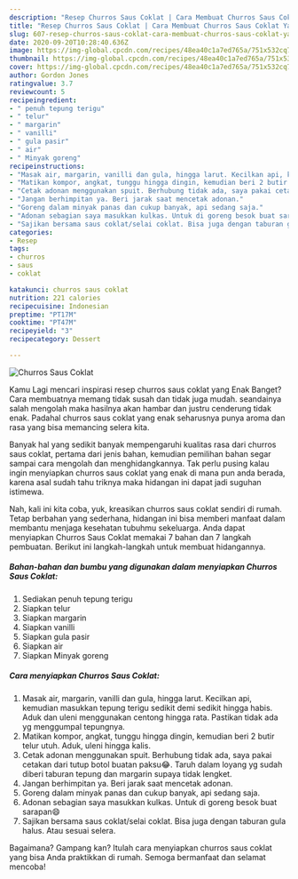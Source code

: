 ```yaml
---
description: "Resep Churros Saus Coklat | Cara Membuat Churros Saus Coklat Yang Enak Dan Lezat"
title: "Resep Churros Saus Coklat | Cara Membuat Churros Saus Coklat Yang Enak Dan Lezat"
slug: 607-resep-churros-saus-coklat-cara-membuat-churros-saus-coklat-yang-enak-dan-lezat
date: 2020-09-20T10:28:40.636Z
image: https://img-global.cpcdn.com/recipes/48ea40c1a7ed765a/751x532cq70/churros-saus-coklat-foto-resep-utama.jpg
thumbnail: https://img-global.cpcdn.com/recipes/48ea40c1a7ed765a/751x532cq70/churros-saus-coklat-foto-resep-utama.jpg
cover: https://img-global.cpcdn.com/recipes/48ea40c1a7ed765a/751x532cq70/churros-saus-coklat-foto-resep-utama.jpg
author: Gordon Jones
ratingvalue: 3.7
reviewcount: 5
recipeingredient:
- " penuh tepung terigu"
- " telur"
- " margarin"
- " vanilli"
- " gula pasir"
- " air"
- " Minyak goreng"
recipeinstructions:
- "Masak air, margarin, vanilli dan gula, hingga larut. Kecilkan api, kemudian masukkan tepung terigu sedikit demi sedikit hingga habis. Aduk dan uleni menggunakan centong hingga rata. Pastikan tidak ada yg menggumpal tepungnya."
- "Matikan kompor, angkat, tunggu hingga dingin, kemudian beri 2 butir telur utuh. Aduk, uleni hingga kalis."
- "Cetak adonan menggunakan spuit. Berhubung tidak ada, saya pakai cetakan dari tutup botol buatan paksu😂. Taruh dalam loyang yg sudah diberi taburan tepung dan margarin supaya tidak lengket."
- "Jangan berhimpitan ya. Beri jarak saat mencetak adonan."
- "Goreng dalam minyak panas dan cukup banyak, api sedang saja."
- "Adonan sebagian saya masukkan kulkas. Untuk di goreng besok buat sarapan😄"
- "Sajikan bersama saus coklat/selai coklat. Bisa juga dengan taburan gula halus. Atau sesuai selera."
categories:
- Resep
tags:
- churros
- saus
- coklat

katakunci: churros saus coklat 
nutrition: 221 calories
recipecuisine: Indonesian
preptime: "PT17M"
cooktime: "PT47M"
recipeyield: "3"
recipecategory: Dessert

---
```



![Churros Saus Coklat](https://img-global.cpcdn.com/recipes/48ea40c1a7ed765a/751x532cq70/churros-saus-coklat-foto-resep-utama.jpg)

Kamu Lagi mencari inspirasi resep churros saus coklat yang Enak Banget? Cara membuatnya memang tidak susah dan tidak juga mudah. seandainya salah mengolah maka hasilnya akan hambar dan justru cenderung tidak enak. Padahal churros saus coklat yang enak seharusnya punya aroma dan rasa yang bisa memancing selera kita.



Banyak hal yang sedikit banyak mempengaruhi kualitas rasa dari churros saus coklat, pertama dari jenis bahan, kemudian pemilihan bahan segar sampai cara mengolah dan menghidangkannya. Tak perlu pusing kalau ingin menyiapkan churros saus coklat yang enak di mana pun anda berada, karena asal sudah tahu triknya maka hidangan ini dapat jadi suguhan istimewa.


Nah, kali ini kita coba, yuk, kreasikan churros saus coklat sendiri di rumah. Tetap berbahan yang sederhana, hidangan ini bisa memberi manfaat dalam membantu menjaga kesehatan tubuhmu sekeluarga. Anda dapat menyiapkan Churros Saus Coklat memakai 7 bahan dan 7 langkah pembuatan. Berikut ini langkah-langkah untuk membuat hidangannya.

<!--inarticleads1-->

##### Bahan-bahan dan bumbu yang digunakan dalam menyiapkan Churros Saus Coklat:

1. Sediakan  penuh tepung terigu
1. Siapkan  telur
1. Siapkan  margarin
1. Siapkan  vanilli
1. Siapkan  gula pasir
1. Siapkan  air
1. Siapkan  Minyak goreng




<!--inarticleads2-->

##### Cara menyiapkan Churros Saus Coklat:

1. Masak air, margarin, vanilli dan gula, hingga larut. Kecilkan api, kemudian masukkan tepung terigu sedikit demi sedikit hingga habis. Aduk dan uleni menggunakan centong hingga rata. Pastikan tidak ada yg menggumpal tepungnya.
1. Matikan kompor, angkat, tunggu hingga dingin, kemudian beri 2 butir telur utuh. Aduk, uleni hingga kalis.
1. Cetak adonan menggunakan spuit. Berhubung tidak ada, saya pakai cetakan dari tutup botol buatan paksu😂. Taruh dalam loyang yg sudah diberi taburan tepung dan margarin supaya tidak lengket.
1. Jangan berhimpitan ya. Beri jarak saat mencetak adonan.
1. Goreng dalam minyak panas dan cukup banyak, api sedang saja.
1. Adonan sebagian saya masukkan kulkas. Untuk di goreng besok buat sarapan😄
1. Sajikan bersama saus coklat/selai coklat. Bisa juga dengan taburan gula halus. Atau sesuai selera.




Bagaimana? Gampang kan? Itulah cara menyiapkan churros saus coklat yang bisa Anda praktikkan di rumah. Semoga bermanfaat dan selamat mencoba!

